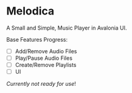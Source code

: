 # Melodica 
A Small and Simple, Music Player in Avalonia UI.

  
Base Features Progress:  
 - [ ] Add/Remove Audio Files  
 - [ ] Play/Pause Audio Files  
 - [ ] Create/Remove Playlists  
 - [ ] UI

*Currently not ready for use*!
